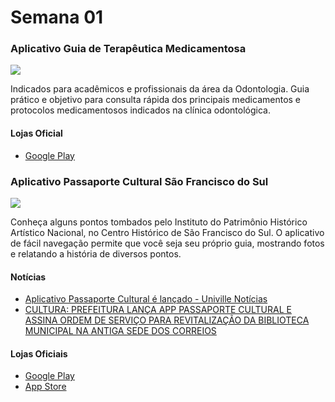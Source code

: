 # Semana 01


### Aplicativo Guia de Terapêutica Medicamentosa

<img src="https://play-lh.googleusercontent.com/pHMueDBYKqqviK1pyCnaeduBrGYnG7DVrx3MaIOTWDa1wYHAFHpus4TimpeoFNZTJoA=w240-h480">


Indicados para acadêmicos e profissionais da área da Odontologia. 
Guia prático e objetivo para consulta rápida dos principais medicamentos e protocolos medicamentosos indicados na clínica odontológica. 

#### Lojas Oficial
- [Google Play](https://play.google.com/store/apps/details?id=br.edu.univille.guiaterapeutico&hl=pt_BR&gl=US)

### Aplicativo Passaporte Cultural São Francisco do Sul

<img src="http://www.visitesaofranciscodosul.com.br/img/conteudo/images/PASSAPORTE%20CULTURAL_APROVADO_ABR2022_CDR17%20(2).jpg">

Conheça alguns pontos tombados pelo Instituto do Patrimônio Histórico Artístico Nacional, no Centro Histórico de São Francisco do Sul. O aplicativo de fácil navegação permite que você seja seu próprio guia, mostrando fotos e relatando a história de diversos pontos.


#### Notícias

- [Aplicativo Passaporte Cultural é lançado - Univille Notícias](https://www.univille.edu.br/noticias/2023.4/app-passaporte-cultural/887275)
- [CULTURA: PREFEITURA LANÇA APP PASSAPORTE CULTURAL E ASSINA ORDEM DE SERVIÇO PARA REVITALIZAÇÃO DA BIBLIOTECA MUNICIPAL NA ANTIGA SEDE DOS CORREIOS ](https://www.saofranciscodosul.sc.gov.br/noticia/10889/cultura-prefeitura-lanca-app-passaporte-cultural-e-assina-ordem-de-servico-para-revitalizacao-da-biblioteca-municipal-na-antiga-sede-dos-correios)


#### Lojas Oficiais
- [Google Play](https://play.google.com/store/apps/details?id=br.com.univille.fabricasoftware.passaporteculturalsaochico.app&pli=1)
- [App Store](https://apps.apple.com/br/app/passaporte-cultural-são-chico/id1661316182?l=enPlayStore:)
